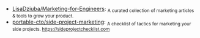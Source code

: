 - [LisaDziuba/Marketing-for-Engineers](https://github.com/LisaDziuba/Marketing-for-Engineers): <sub>A curated collection of marketing articles & tools to grow your product.</sub>
- [portable-cto/side-project-marketing](https://github.com/portable-cto/side-project-marketing): <sub>A checklist of tactics for marketing your side projects. https://sideprojectchecklist.com</sub>
